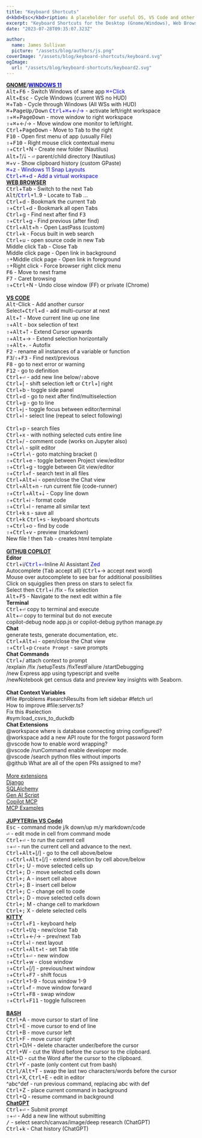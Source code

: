 ```yaml
---
title: "Keyboard Shortcuts"
d<kbd>Esc</kbd>ription: A placeholder for useful OS, VS Code and other keyboard shortcuts
excerpt: "Keyboard Shortcuts for the Desktop (Gnome/Windows), Web Browsers, and VS Code"
date: "2023-07-28T09:35:07.323Z"

author:
  name: James Sullivan
  picture: "/assets/blog/authors/js.png"
coverImage: "/assets/blog/keyboard-shortcuts/keyboard.svg"
ogImage:
  url: "/assets/blog/keyboard-shortcuts/keyboard2.svg"
---
```



<div class="grid-container">
<div style="">
<div class="l-font-size">
  <a href="https://help.gnome.org/users/gnome-help/s<kbd>Tab</kbd>le/shell-keyboard-shortcuts.html.en"><b>GNOME</b></a>/<a href="https://www.customguide.com/cheat-sheet/windows-11-quick-reference.pdf"><span style="color:Blue;font-weight: bold;">WINDOWS 11</span></a>
</div>
<kbd>Alt</kbd>+<kbd>F6</kbd> - Switch Windows of same app  <span style="color:Blue;"><kbd>⌘</kbd>+Click</span><br>
<kbd>Alt</kbd>+<kbd>Esc</kbd> - Cycle Windows (current WS no HUD)<br>
<kbd>⌘</kbd>+<kbd>Tab</kbd> - Cycle through Windows (All WSs with HUD)<br>
<kbd>⌘</kbd>+<kbd>PageUp/Down</kbd> <span style="color:Blue;"><kbd>Ctrl</kbd>+<kbd>⌘</kbd>+←/→</span> - activate left/right workspace &nbsp;<br>
<kbd>⇧</kbd>+<kbd>⌘</kbd>+<kbd>PageDown</kbd> - move window to right workspace<br>
<kbd>⇧</kbd>+<kbd>⌘</kbd>+←/→ - Move window one monitor to left/right.<br>
<kbd>Ctrl</kbd>+<kbd>PageDown</kbd> - Move to <kbd>Tab</kbd> to the right<br>
<kbd>F10</kbd> - Open first menu of app (usually File)<br>
<kbd>⇧</kbd>+<kbd>F10</kbd> - Right mouse click contextual menu<br>
<kbd>⇧</kbd>+<kbd>Ctrl</kbd>+N - Create new folder (Nautilus)<br>
<kbd>Alt</kbd>+￪/￬ - <kbd>⏎</kbd> parent/child directory (Nautilus)<br>
<kbd>⌘</kbd>+v - Show clipboard history (custom GPaste)<br>
<span style="color:Blue;"><kbd>⌘</kbd>+z</span> - <span style="color:Blue;">Windows 11 Snap Layouts</span><br>
<span style="color:Blue;"><kbd>Ctrl</kbd>+<kbd>⌘</kbd>+d</span> - <span style="color:Blue;">Add a virtual workspace</span><br>
</div>
<div style="">
<div class="l-font-size">
   <a href="https://www.minitool.com/news/keyboard-shortcuts-for-all-web-browsers.html" style="font-weight: bold;">WEB BROWSER</a>
</div>
<kbd>Ctrl</kbd>+<kbd>Tab</kbd> - Switch to the next <kbd>Tab</kbd><br>
<kbd>Alt</kbd>/<span style="color:Blue;"><kbd>Ctrl</kbd></span>+1..9 - Locate to <kbd>Tab</kbd> ...<br>
<kbd>Ctrl</kbd>+d - Bookmark the current <kbd>Tab</kbd><br>
<kbd>⇧</kbd>+<kbd>Ctrl</kbd>+d - Bookmark all open <kbd>Tab</kbd>s<br>
<kbd>Ctrl</kbd>+g - Find next after find <kbd>F3</kbd><br>
<kbd>⇧</kbd>+<kbd>Ctrl</kbd>+g - Find previous (after find)<br>
<kbd>Ctrl</kbd>+<kbd>Alt</kbd>+h - Open LastPass (custom)<br>
<kbd>Ctrl</kbd>+k - Focus built in web search<br>
<kbd>Ctrl</kbd>+u - open source code in new <kbd>Tab</kbd><br>
Middle click <kbd>Tab</kbd> - Close <kbd>Tab</kbd><br>
Middle click page - Open link in background<br>
<kbd>⇧</kbd>+Middle click page - Open link in foreground<br>
<kbd>⇧</kbd>+Right click - Force browser right click menu<br>
<kbd>F6</kbd> - Move to next frame<br>
<kbd>F7</kbd> - Caret browsing<br>
<kbd>⇧</kbd>+<kbd>Ctrl</kbd>+N - Undo close window (FF) or private (Chrome)<br>
</div>
</div>
<br>

<div class="grid-container">
<div style="">
<div class="l-font-size">
   <a href="https://code.visualstudio.com/shortcuts/keyboard-shortcuts-linux.pdf" style="font-weight:bold;">VS CODE</a>
</div>
<kbd>Alt</kbd>-Click - Add another cursor<br>
Select+<kbd>Ctrl</kbd>+d - add multi-cursor at next<br>
<kbd>Alt</kbd>+￪ - Move current line up one line<br>
<kbd>⇧</kbd>+<kbd>Alt</kbd> - box selection of text<br>
<kbd>⇧</kbd>+<kbd>Alt</kbd>+￪ - Extend Cursor upwards<br>
<kbd>⇧</kbd>+<kbd>Alt</kbd>+→ - Extend selection horizontally<br>
<kbd>⇧</kbd>+<kbd>Alt</kbd>+. - Autofix<br>
<kbd>F2</kbd> - rename all instances of a variable or function<br>
<kbd>F3</kbd>/<kbd>⇧</kbd>+<kbd>F3</kbd> - Find next/previous<br>
<kbd>F8</kbd> - go to next error or warning<br>
<kbd>F12</kbd> - go to definition<br>
<kbd>Ctrl</kbd>+<kbd>⏎</kbd> - add new line below/<kbd>⇧</kbd>above<br>
<kbd>Ctrl</kbd>+[ - shift selection left or <kbd>Ctrl</kbd>+] right<br>
<kbd>Ctrl</kbd>+b - toggle side panel<br>
<kbd>Ctrl</kbd>+d - go to next after find/multiselection<br>
<kbd>Ctrl</kbd>+g - go to line<br>
<kbd>Ctrl</kbd>+j - toggle focus between editor/terminal<br>
<kbd>Ctrl</kbd>+l - select line (repeat to select following)<br>
</div>
<div style="">
<div class="l-font-size">
  &nbsp;
</div>
<kbd>Ctrl</kbd>+p - search files<br>
<kbd>Ctrl</kbd>+x - with nothing selected cuts entire line<br>
<kbd>Ctrl</kbd>+/ - comment code (works on Jupyter also)<br>
<kbd>Ctrl</kbd>+\ - split editor<br>
<kbd>⇧</kbd>+<kbd>Ctrl</kbd>+\ - goto matching bracket ()<br>
<kbd>⇧</kbd>+<kbd>Ctrl</kbd>+e - toggle between Project view/editor<br>
<kbd>⇧</kbd>+<kbd>Ctrl</kbd>+g - toggle between Git view/editor<br>
<kbd>⇧</kbd>+<kbd>Ctrl</kbd>+f - search text in all files<br>
<kbd>Ctrl</kbd>+<kbd>Alt</kbd>+i - open/close the Chat view<br>
<kbd>Ctrl</kbd>+<kbd>Alt</kbd>+n - run current file (code-runner)<br>
<kbd>⇧</kbd>+<kbd>Ctrl</kbd>+<kbd>Alt</kbd>+￬ - Copy line down<br>
<kbd>⇧</kbd>+<kbd>Ctrl</kbd>+i - format code<br>
<kbd>⇧</kbd>+<kbd>Ctrl</kbd>+l - rename all similar text<br>
<kbd>Ctrl+k</kbd> s - save all<br>
<kbd>Ctrl+k</kbd> <kbd>Ctrl+s</kbd> - keyboard shortcuts<br>
<kbd>⇧</kbd>+<kbd>Ctrl</kbd>+o - find by code<br>
<kbd>⇧</kbd>+<kbd>Ctrl</kbd>+v - preview (markdown)<br>
New file ! then <kbd>Tab</kbd> - creates html template<br>
</div>
</div>
<br>

<div class="grid-container">
<div style="">
<div class="l-font-size">
   <a href="https://docs.github.com/en/copilot/copilot-chat-cookbook" style="font-weight:bold;">GITHUB COPILOT</a>
</div>
<span style="font-weight:bold;">Editor</span><br>
<kbd>Ctrl</kbd>+i/<span style="color:Blue;"><kbd>Ctrl</kbd>+<kbd>⏎</kbd></span>Inline AI Assistant  <span style="color:Blue;">Zed</span><br>
Autocomplete (<kbd>Tab</kbd> accept all) (<kbd>Ctrl</kbd>+→ accept next word)<br>
Mouse over autocomplete to see bar for additional possibilities<br>
Click on squigglies then press on stars to select fix<br>
Select then <kbd>Ctrl</kbd>+i /fix - fix selection<br>
<kbd>Alt</kbd>+<kbd>F5</kbd> - Navigate to the next edit within a file<br>
<span style="font-weight:bold;">Terminal</span><br>
<kbd>Ctrl</kbd>+<kbd>⏎</kbd> copy to terminal and execute<br>
<kbd>Alt</kbd>+<kbd>⏎</kbd> copy to terminal but do not execute<br>
copilot-debug node app.js or copilot-debug python manage.py<br>
<span style="font-weight:bold;">Chat</span><br>   generate tests, generate documentation, etc.<br>
<kbd>Ctrl</kbd>+<kbd>Alt</kbd>+i - open/close the Chat view<br>
<kbd>⇧</kbd>+<kbd>Ctrl</kbd>+p <code>Create Prompt</code> - save prompts<br>
<span style="font-weight:bold;">Chat Commands</span><br>
<kbd>Ctrl</kbd>+/ attach context to prompt<br>
/explain /fix /setupTests /fixTestFailure /startDebugging<br>
/new Express app using typescript and svelte<br>
/newNotebook get census data and preview key insights with Seaborn.<br>
</div>
<div style="">
<div class="l-font-size">
  &nbsp;
</div>
<span style="font-weight:bold;">Chat Context Variables</span><br>
#file #problems #searchResults from left sidebar #fetch url<br>
How to improve #file:server.ts?<br>
Fix this #selection<br>
#sym:load_csvs_to_duckdb<br>
<span style="font-weight:bold;">Chat Extensions</span><br>
@workspace where is database connecting string configured?<br>
@workspace add a new API route for the forgot password form<br>
@vscode how to enable word wrapping?<br>
@vscode /runCommand enable developer mode.<br>
@vscode /search python files without imports<br>
@github What are all of the open PRs assigned to me?<br>
<br>
<a href="https://marketplace.visualstudio.com/search?target=VSCode&category=AI&sortBy=Installs">More extensions</a><br>
<a href="https://marketplace.visualstudio.com/items?itemName=buildwithlayer.django-integration-expert-Gus30">Django</a><br>
<a href="https://marketplace.visualstudio.com/items?itemName=buildwithlayer.sqlalchemy-integration-expert-jYSzG">SQLAlchemy</a><br>
<a href="https://marketplace.visualstudio.com/items?itemName=genaiscript.genaiscript-vscode">Gen AI Script</a><br>
<a href="https://marketplace.visualstudio.com/items?itemName=AutomataLabs.copilot-mcp">Copilot MCP</a><br>
<a href="https://modelcontextprotocol.io/examples">MCP Examples</a><br>
</div>
</div>
<br>

<div class="grid-container">
<div style="">
<div class="l-font-size">
   <a href="https://code.visualstudio.com/docs/python/jupyter-support-py#_additional-commands-and-keyboard-shortcuts" style="font-weight:bold;">JUPYTER(in VS Code)</a>
</div>
<kbd>Esc</kbd> - command mode j/k down/up  m/y markdown/code<br>
<kbd>⏎</kbd> - edit mode in cell from command mode<br>
<kbd>Ctrl</kbd>+<kbd>⏎</kbd> - to run the current cell<br>
<kbd>⇧</kbd>+<kbd>⏎</kbd> - run the current cell and advance to the next.<br>
<kbd>Ctrl</kbd>+<kbd>Alt</kbd>+[/] - go to the cell above/below<br>
<kbd>⇧</kbd>+<kbd>Ctrl</kbd>+<kbd>Alt</kbd>+[/] - extend selection by cell above/below<br>
<kbd>Ctrl+;</kbd> U - move selected cells up<br>
<kbd>Ctrl+;</kbd> D - move selected cells down<br>
<kbd>Ctrl+;</kbd> A - insert cell above<br>
<kbd>Ctrl+;</kbd> B - insert cell below<br>
<kbd>Ctrl+;</kbd> C - change cell to code<br>
<kbd>Ctrl+;</kbd> D - move selected cells down<br>
<kbd>Ctrl+;</kbd> M - change cell to markdown<br>
<kbd>Ctrl+;</kbd> X - delete selected cells<br>
</div>
<div style="">
<div class="l-font-size">
   <a href="https://sw.kovidgoyal.net/kitty/overview/" style="font-weight: bold;">KITTY</a>
</div>
<kbd>⇧</kbd>+<kbd>Ctrl</kbd>+<kbd>F1</kbd> - keyboard help<br>
<kbd>⇧</kbd>+<kbd>Ctrl</kbd>+t/q - new/close <kbd>Tab</kbd><br>
<kbd>⇧</kbd>+<kbd>Ctrl</kbd>+←/→ - prev/next <kbd>Tab</kbd><br>
<kbd>⇧</kbd>+<kbd>Ctrl</kbd>+l - next layout<br>
<kbd>⇧</kbd>+<kbd>Ctrl</kbd>+<kbd>Alt</kbd>+t - set <kbd>Tab</kbd> title<br>
<kbd>⇧</kbd>+<kbd>Ctrl</kbd>+<kbd>⏎</kbd> - new window<br>
<kbd>⇧</kbd>+<kbd>Ctrl</kbd>+w - close window<br>
<kbd>⇧</kbd>+<kbd>Ctrl</kbd>+[/] - previous/next window<br>
<kbd>⇧</kbd>+<kbd>Ctrl</kbd>+<kbd>F7</kbd> - shift focus<br>
<kbd>⇧</kbd>+<kbd>Ctrl</kbd>+1-9 - focus window 1-9<br>
<kbd>⇧</kbd>+<kbd>Ctrl</kbd>+f - move window forward<br>
<kbd>⇧</kbd>+<kbd>Ctrl</kbd>+<kbd>F8</kbd> - swap window<br>
<kbd>⇧</kbd>+<kbd>Ctrl</kbd>+<kbd>F11</kbd> - toggle fullscreen<br>
</div>
</div>
<br>


<div class="grid-container">
<div style="">
<div class="l-font-size">
   <a href="https://ss64.com/bash/syntax-keyboard.html" style="font-weight:bold;">BASH</a>
</div>
<kbd>Ctrl</kbd>+A - move cursor to start of line<br>
<kbd>Ctrl</kbd>+E - move cursor to end of line<br>
<kbd>Ctrl</kbd>+B - move cursor left<br>
<kbd>Ctrl</kbd>+F - move cursor right<br>
<kbd>Ctrl</kbd>+D/H - delete character under/before the cursor<br>
<kbd>Ctrl</kbd>+W - cut the Word before the cursor to the clipboard.<br>
<kbd>Alt</kbd>+D - cut the Word after the cursor to the clipboard.<br>
<kbd>Ctrl</kbd>+Y - paste (only content cut from bash)<br>
<kbd>Ctrl/Alt</kbd>+T - swap the last two characters/words before the cursor<br>
<kbd>Ctrl</kbd>+X, <kbd>Ctrl</kbd>+E - edit in editor<br>
^abc^def - run previous command, replacing abc with def<br>
<kbd>Ctrl</kbd>+Z - place current command in background<br>
<kbd>Ctrl</kbd>+Q - resume command in background<br>
</div>
<div style="">
<div class="l-font-size">
   <a href="https://chatgpt.com/" style="font-weight: bold;">ChatGPT</a>
</div>
<kbd>Ctrl</kbd>+<kbd>⏎</kbd> - Submit prompt<br>
<kbd>⇧</kbd>+<kbd>⏎</kbd> - Add a new line without submitting<br>
<kbd>/</kbd> - select search/canvas/image/deep research (ChatGPT)<br>
<kbd>Ctrl</kbd>+k - Chat history (ChatGPT)
</div>
</div>
<br>
